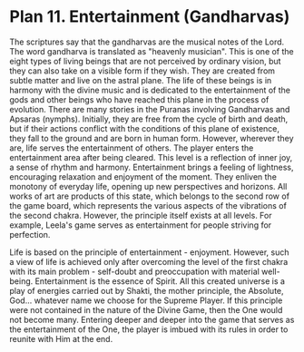 # Plan 11. Entertainment (Gandharvas)

The scriptures say that the gandharvas are the musical notes of the Lord. The word gandharva is translated as "heavenly musician". This is one of the eight types of living beings that are not perceived by ordinary vision, but they can also take on a visible form if they wish. They are created from subtle matter and live on the astral plane. The life of these beings is in harmony with the divine music and is dedicated to the entertainment of the gods and other beings who have reached this plane in the process of evolution. There are many stories in the Puranas involving Gandharvas and Apsaras (nymphs). Initially, they are free from the cycle of birth and death, but if their actions conflict with the conditions of this plane of existence, they fall to the ground and are born in human form. However, wherever they are, life serves the entertainment of others. The player enters the entertainment area after being cleared. This level is a reflection of inner joy, a sense of rhythm and harmony. Entertainment brings a feeling of lightness, encouraging relaxation and enjoyment of the moment. They enliven the monotony of everyday life, opening up new perspectives and horizons. All works of art are products of this state, which belongs to the second row of the game board, which represents the various aspects of the vibrations of the second chakra. However, the principle itself exists at all levels. For example, Leela's game serves as entertainment for people striving for perfection.

Life is based on the principle of entertainment - enjoyment. However, such a view of life is achieved only after overcoming the level of the first chakra with its main problem - self-doubt and preoccupation with material well-being. Entertainment is the essence of Spirit. All this created universe is a play of energies carried out by Shakti, the mother principle, the Absolute, God... whatever name we choose for the Supreme Player. If this principle were not contained in the nature of the Divine Game, then the One would not become many. Entering deeper and deeper into the game that serves as the entertainment of the One, the player is imbued with its rules in order to reunite with Him at the end.
